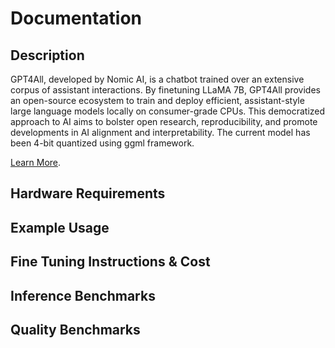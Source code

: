 # Documentation

## Description

GPT4All, developed by Nomic AI, is a chatbot trained over an extensive corpus of assistant interactions. By finetuning LLaMA 7B, GPT4All provides an open-source ecosystem to train and deploy efficient, assistant-style large language models locally on consumer-grade CPUs. This democratized approach to AI aims to bolster open research, reproducibility, and promote developments in AI alignment and interpretability. The current model has been 4-bit quantized using ggml framework.

[Learn More](https://github.com/nomic-ai/gpt4all).

## Hardware Requirements

## Example Usage

## Fine Tuning Instructions & Cost

## Inference Benchmarks

## Quality Benchmarks
